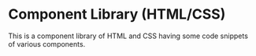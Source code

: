 # Component Library (HTML/CSS)

This is a component library of HTML and CSS having some code snippets of various components.